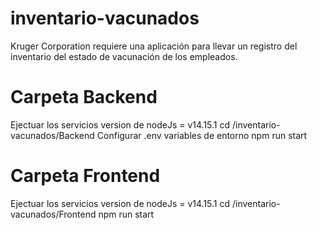 # inventario-vacunados
Kruger Corporation requiere una aplicación para llevar un registro del inventario del estado de vacunación de los empleados.

# Carpeta Backend

Ejectuar los servicios version de nodeJs = v14.15.1
cd /inventario-vacunados/Backend
Configurar .env variables de entorno
npm run start


# Carpeta Frontend 

Ejectuar los servicios version de nodeJs = v14.15.1
cd /inventario-vacunados/Frontend
npm run start
